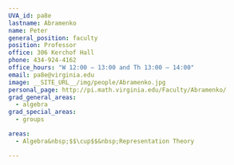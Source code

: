 ```yaml
---
UVA_id: pa8e
lastname: Abramenko
name: Peter
general_position: faculty
position: Professor
office: 306 Kerchof Hall
phone: 434-924-4162
office_hours: "W 12:00 – 13:00 and Th 13:00 – 14:00"
email: pa8e@virginia.edu
image: __SITE_URL__/img/people/Abramenko.jpg
personal_page: http://pi.math.virginia.edu/Faculty/Abramenko/
grad_general_areas:
  - algebra
grad_special_areas:
  - groups

areas:
  - Algebra&nbsp;$$\cup$$&nbsp;Representation Theory

---
```

